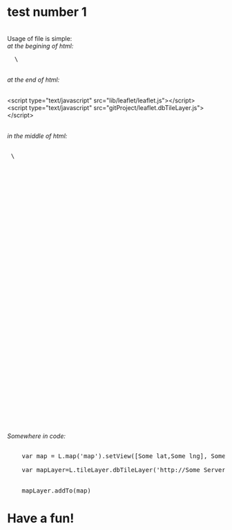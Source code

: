# test number 1

<br>Usage of file is simple:
<br><em>at the begining of html:</em>
<pre>
  \<link rel="stylesheet" href="lib/leaflet/leaflet.css" /\>
</pre>
<br><em> at the end of html:</em>

<br>  \<script type="text/javascript" src="lib/leaflet/leaflet.js"></script\>
<br>  \<script type="text/javascript" src="gitProject/leaflet.dbTileLayer.js"></script\> 

<br><em> in the middle of html:  </em>
<pre>
<br> \<div id="map" style="height:600px; cursor:crosshair"></div\>
</pre>
<br><em>Somewhere in code: </em>
<pre>
<br>	var map = L.map('map').setView([Some lat,Some lng], Some zoom);
<br>	var mapLayer=L.tileLayer.dbTileLayer('http://Some Server/tile/{z}/{y}/{x}', {attribution: 'Some attribute',});
		
<br>	mapLayer.addTo(map)
</pre>

# Have a fun!
